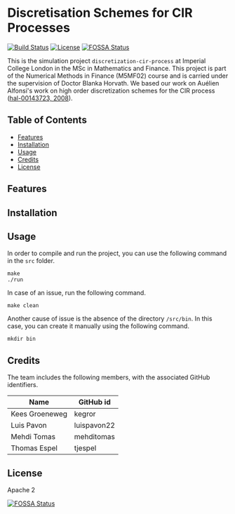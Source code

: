 # Discretisation Schemes for CIR Processes
[![Build Status](https://travis-ci.org/tjespel/discretization-cir-processes.svg?branch=master)](https://travis-ci.org/tjespel/discretization-cir-processes) [![License](https://img.shields.io/badge/License-Apache%202.0-blue.svg)](https://opensource.org/licenses/Apache-2.0) [![FOSSA Status](https://app.fossa.io/api/projects/git%2Bgithub.com%2Ftjespel%2Fdiscretization-cir-processes.svg?type=shield)](https://app.fossa.io/projects/git%2Bgithub.com%2Ftjespel%2Fdiscretization-cir-processes?ref=badge_shield)

This is the simulation project `discretization-cir-process` at Imperial College London in the MSc in Mathematics and Finance. This project is part of the Numerical Methods in Finance (M5MF02) course and is carried under the supervision of Doctor Blanka Horvath. We based our work on Auélien Alfonsi's work on high order discretization schemes for the CIR process ([hal-00143723, 2008](https://hal.archives-ouvertes.fr/hal-00143723/document)).


## Table of Contents

- [Features](#features)
- [Installation](#installation)
- [Usage](#usage)
- [Credits](#credits)
- [License](#license)

## Features

## Installation

## Usage

In order to compile and run the project, you can use the following command in the `src` folder.

```
make
./run
```

In case of an issue, run the following command.

```
make clean
```

Another cause of issue is the absence of the directory `/src/bin`. In this case, you can create it manually using the following command.
```
mkdir bin
```

## Credits

The team includes the following members, with the associated GitHub identifiers.

| Name | GitHub id |
| --- | --- |
|Kees Groeneweg|kegror|
|Luis Pavon|luispavon22|
|Mehdi Tomas|mehditomas|
|Thomas Espel|tjespel|

## License
Apache 2

[![FOSSA Status](https://app.fossa.io/api/projects/git%2Bgithub.com%2Ftjespel%2Fdiscretization-cir-processes.svg?type=large)](https://app.fossa.io/projects/git%2Bgithub.com%2Ftjespel%2Fdiscretization-cir-processes?ref=badge_large)
